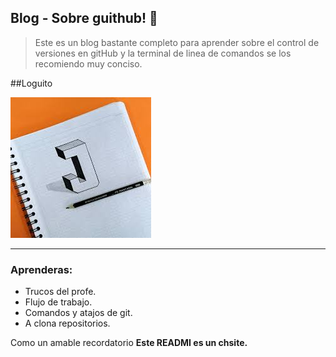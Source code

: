 ## Blog - Sobre guithub! 💙
>Este es un blog bastante completo para aprender sobre el control de versiones en gitHub y la terminal de linea de comandos se los recomiendo muy conciso.


##Loguito


![](https://github.com/johan0714/blog/blob/main/images.jpg?raw=true)

------------


### Aprenderas:
- Trucos del profe.
- Flujo de trabajo.
- Comandos y atajos de git.
- A clona repositorios.

Como un amable recordatorio  **Este READMI es un chsite.**
